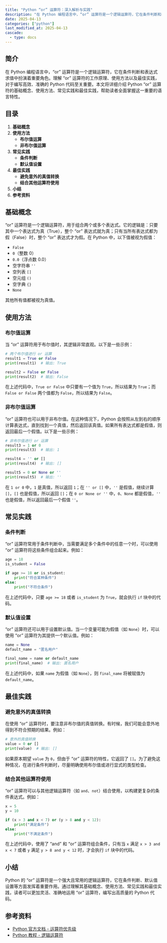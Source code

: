 ```yaml
---
title: "Python “or” 运算符：深入解析与实践"
description: "在 Python 编程语言中，“or” 运算符是一个逻辑运算符，它在条件判断和表达式求值中扮演着重要角色。理解 “or” 运算符的工作原理、使用方法以及最佳实践，对于编写高效、准确的 Python 代码至关重要。本文将详细介绍 Python “or” 运算符的基础概念、使用方法、常见实践和最佳实践，帮助读者全面掌握这一重要的语言特性。"
date: 2025-04-13
categories: ["python"]
last_modified_at: 2025-04-13
cascade:
  - type: docs
---
```



## 简介
在 Python 编程语言中，“or” 运算符是一个逻辑运算符，它在条件判断和表达式求值中扮演着重要角色。理解 “or” 运算符的工作原理、使用方法以及最佳实践，对于编写高效、准确的 Python 代码至关重要。本文将详细介绍 Python “or” 运算符的基础概念、使用方法、常见实践和最佳实践，帮助读者全面掌握这一重要的语言特性。

<!-- more -->
## 目录
1. **基础概念**
2. **使用方法**
    - **布尔值运算**
    - **非布尔值运算**
3. **常见实践**
    - **条件判断**
    - **默认值设置**
4. **最佳实践**
    - **避免意外的真值转换**
    - **结合其他运算符使用**
5. **小结**
6. **参考资料**

## 基础概念
“or” 运算符是一个逻辑运算符，用于组合两个或多个表达式。它的逻辑是：只要其中一个表达式为真（True），整个 “or” 表达式就为真；只有当所有表达式都为假（False）时，整个 “or” 表达式才为假。在 Python 中，以下值被视为假值：
- `False`
- `0`（整数 0）
- `0.0`（浮点数 0.0）
- 空字符串 `''`
- 空列表 `[]`
- 空元组 `()`
- 空字典 `{}`
- `None`

其他所有值都被视为真值。

## 使用方法
### 布尔值运算
当 “or” 运算符用于布尔值时，其逻辑非常直观。以下是一些示例：
```python
# 两个布尔值进行 or 运算
result1 = True or False
print(result1)  # 输出: True

result2 = False or False
print(result2)  # 输出: False
```
在上述代码中，`True or False` 中只要有一个值为 `True`，所以结果为 `True`；而 `False or False` 两个值都为 `False`，所以结果为 `False`。

### 非布尔值运算
“or” 运算符也可以用于非布尔值。在这种情况下，Python 会按照从左到右的顺序计算表达式，直到找到一个真值，然后返回该真值。如果所有表达式都是假值，则返回最后一个假值。以下是一些示例：
```python
# 非布尔值进行 or 运算
result3 = 1 or 0
print(result3)  # 输出: 1

result4 = '' or []
print(result4)  # 输出: []

result5 = 0 or None or ''
print(result5)  # 输出: ''
```
在 `1 or 0` 中，`1` 是真值，所以返回 `1`；在 `'' or []` 中，`''` 是假值，继续计算 `[]`，`[]` 也是假值，所以返回 `[]`；在 `0 or None or ''` 中，`0`、`None` 都是假值，`''` 也是假值，所以返回最后一个假值 `''`。

## 常见实践
### 条件判断
“or” 运算符常用于条件判断中，当需要满足多个条件中的任意一个时，可以使用 “or” 运算符将这些条件组合起来。例如：
```python
age = 18
is_student = False

if age >= 18 or is_student:
    print("符合某种条件")
else:
    print("不符合条件")
```
在上述代码中，只要 `age >= 18` 或者 `is_student` 为 `True`，就会执行 `if` 块中的代码。

### 默认值设置
“or” 运算符还可以用于设置默认值。当一个变量可能为假值（如 `None`）时，可以使用 “or” 运算符为其提供一个默认值。例如：
```python
name = None
default_name = "匿名用户"

final_name = name or default_name
print(final_name)  # 输出: 匿名用户
```
在上述代码中，如果 `name` 为假值（如 `None`），则 `final_name` 将被赋值为 `default_name`。

## 最佳实践
### 避免意外的真值转换
在使用 “or” 运算符时，要注意非布尔值的真值转换。有时候，我们可能会意外地得到不符合预期的结果。例如：
```python
# 意外的真值转换
value = 0 or []
print(value)  # 输出: []
```
如果原本期望 `value` 为 `0`，但由于 “or” 运算符的特性，它返回了 `[]`。为了避免这种情况，在进行条件判断时，尽量明确使用布尔值或进行显式的类型检查。

### 结合其他运算符使用
“or” 运算符可以与其他逻辑运算符（如 `and`、`not`）结合使用，以构建更复杂的条件表达式。例如：
```python
x = 5
y = 10

if (x > 3 and x < 7) or (y > 8 and y < 12):
    print("满足条件")
else:
    print("不满足条件")
```
在上述代码中，使用了 “and” 和 “or” 运算符组合条件，只有当 `x` 满足 `x > 3 and x < 7` 或者 `y` 满足 `y > 8 and y < 12` 时，才会执行 `if` 块中的代码。

## 小结
Python 的 “or” 运算符是一个强大且常用的逻辑运算符，它在条件判断、默认值设置等方面发挥着重要作用。通过理解其基础概念、使用方法、常见实践和最佳实践，读者可以更加灵活、准确地运用 “or” 运算符，编写出高质量的 Python 代码。

## 参考资料
- [Python 官方文档 - 运算符优先级](https://docs.python.org/3/reference/expressions.html#operator-precedence)
- [Python 教程 - 逻辑运算符](https://www.runoob.com/python3/python3-basic-operators.html)